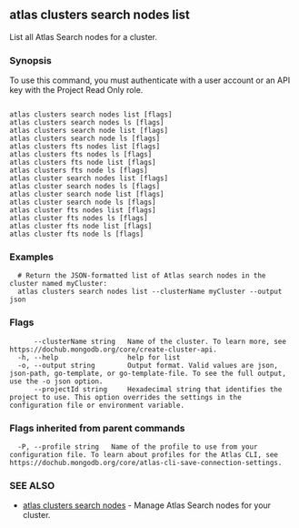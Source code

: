 ## atlas clusters search nodes list

List all Atlas Search nodes for a cluster.


### Synopsis

To use this command, you must authenticate with a user account or an API key with the Project Read Only role.



```

atlas clusters search nodes list [flags]
atlas clusters search nodes ls [flags]
atlas clusters search node list [flags]
atlas clusters search node ls [flags]
atlas clusters fts nodes list [flags]
atlas clusters fts nodes ls [flags]
atlas clusters fts node list [flags]
atlas clusters fts node ls [flags]
atlas cluster search nodes list [flags]
atlas cluster search nodes ls [flags]
atlas cluster search node list [flags]
atlas cluster search node ls [flags]
atlas cluster fts nodes list [flags]
atlas cluster fts nodes ls [flags]
atlas cluster fts node list [flags]
atlas cluster fts node ls [flags]
```

### Examples

```
  # Return the JSON-formatted list of Atlas search nodes in the cluster named myCluster:
  atlas clusters search nodes list --clusterName myCluster --output json
```


### Flags

```
      --clusterName string   Name of the cluster. To learn more, see https://dochub.mongodb.org/core/create-cluster-api.
  -h, --help                 help for list
  -o, --output string        Output format. Valid values are json, json-path, go-template, or go-template-file. To see the full output, use the -o json option.
      --projectId string     Hexadecimal string that identifies the project to use. This option overrides the settings in the configuration file or environment variable.

```


### Flags inherited from parent commands

```
  -P, --profile string   Name of the profile to use from your configuration file. To learn about profiles for the Atlas CLI, see https://dochub.mongodb.org/core/atlas-cli-save-connection-settings.

```

### SEE ALSO


* [atlas clusters search nodes](atlas_clusters_search_nodes.md)	- Manage Atlas Search nodes for your cluster.



